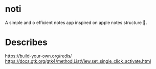 # noti
A simple and o efficient notes app inspired on apple notes structure 🎉.

# Describes
https://build-your-own.org/redis/
https://docs.gtk.org/gtk4/method.ListView.set_single_click_activate.html
